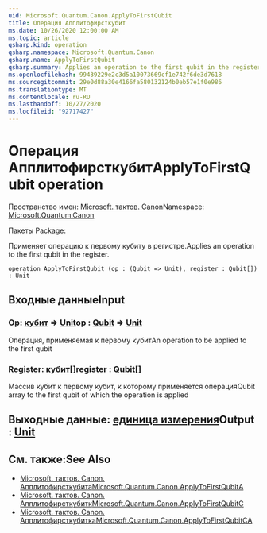 ```yaml
---
uid: Microsoft.Quantum.Canon.ApplyToFirstQubit
title: Операция Апплитофирсткубит
ms.date: 10/26/2020 12:00:00 AM
ms.topic: article
qsharp.kind: operation
qsharp.namespace: Microsoft.Quantum.Canon
qsharp.name: ApplyToFirstQubit
qsharp.summary: Applies an operation to the first qubit in the register.
ms.openlocfilehash: 99439229e2c3d5a10073669cf1e742f6de3d7618
ms.sourcegitcommit: 29e0d88a30e4166fa580132124b0eb57e1f0e986
ms.translationtype: MT
ms.contentlocale: ru-RU
ms.lasthandoff: 10/27/2020
ms.locfileid: "92717427"
---
```

# <a name="applytofirstqubit-operation"></a><span data-ttu-id="2b5f0-102">Операция Апплитофирсткубит</span><span class="sxs-lookup"><span data-stu-id="2b5f0-102">ApplyToFirstQubit operation</span></span>

<span data-ttu-id="2b5f0-103">Пространство имен: [Microsoft. тактов. Canon](xref:Microsoft.Quantum.Canon)</span><span class="sxs-lookup"><span data-stu-id="2b5f0-103">Namespace: [Microsoft.Quantum.Canon](xref:Microsoft.Quantum.Canon)</span></span>

<span data-ttu-id="2b5f0-104">Пакеты [](https://nuget.org/packages/)</span><span class="sxs-lookup"><span data-stu-id="2b5f0-104">Package: [](https://nuget.org/packages/)</span></span>


<span data-ttu-id="2b5f0-105">Применяет операцию к первому кубиту в регистре.</span><span class="sxs-lookup"><span data-stu-id="2b5f0-105">Applies an operation to the first qubit in the register.</span></span>

```qsharp
operation ApplyToFirstQubit (op : (Qubit => Unit), register : Qubit[]) : Unit
```


## <a name="input"></a><span data-ttu-id="2b5f0-106">Входные данные</span><span class="sxs-lookup"><span data-stu-id="2b5f0-106">Input</span></span>

### <a name="op--qubit--unit"></a><span data-ttu-id="2b5f0-107">Op: [кубит](xref:microsoft.quantum.lang-ref.qubit) => [Unit](xref:microsoft.quantum.lang-ref.unit)</span><span class="sxs-lookup"><span data-stu-id="2b5f0-107">op : [Qubit](xref:microsoft.quantum.lang-ref.qubit) => [Unit](xref:microsoft.quantum.lang-ref.unit)</span></span> 

<span data-ttu-id="2b5f0-108">Операция, применяемая к первому кубит</span><span class="sxs-lookup"><span data-stu-id="2b5f0-108">An operation to be applied to the first qubit</span></span>


### <a name="register--qubit"></a><span data-ttu-id="2b5f0-109">Register: [кубит](xref:microsoft.quantum.lang-ref.qubit)[]</span><span class="sxs-lookup"><span data-stu-id="2b5f0-109">register : [Qubit](xref:microsoft.quantum.lang-ref.qubit)[]</span></span>

<span data-ttu-id="2b5f0-110">Массив кубит к первому кубит, к которому применяется операция</span><span class="sxs-lookup"><span data-stu-id="2b5f0-110">Qubit array to the first qubit of which the operation is applied</span></span>



## <a name="output--unit"></a><span data-ttu-id="2b5f0-111">Выходные данные: [единица измерения](xref:microsoft.quantum.lang-ref.unit)</span><span class="sxs-lookup"><span data-stu-id="2b5f0-111">Output : [Unit](xref:microsoft.quantum.lang-ref.unit)</span></span>



## <a name="see-also"></a><span data-ttu-id="2b5f0-112">См. также:</span><span class="sxs-lookup"><span data-stu-id="2b5f0-112">See Also</span></span>

- [<span data-ttu-id="2b5f0-113">Microsoft. тактов. Canon. Апплитофирсткубита</span><span class="sxs-lookup"><span data-stu-id="2b5f0-113">Microsoft.Quantum.Canon.ApplyToFirstQubitA</span></span>](xref:Microsoft.Quantum.Canon.ApplyToFirstQubitA)
- [<span data-ttu-id="2b5f0-114">Microsoft. тактов. Canon. Апплитофирсткубитк</span><span class="sxs-lookup"><span data-stu-id="2b5f0-114">Microsoft.Quantum.Canon.ApplyToFirstQubitC</span></span>](xref:Microsoft.Quantum.Canon.ApplyToFirstQubitC)
- [<span data-ttu-id="2b5f0-115">Microsoft. тактов. Canon. Апплитофирсткубитка</span><span class="sxs-lookup"><span data-stu-id="2b5f0-115">Microsoft.Quantum.Canon.ApplyToFirstQubitCA</span></span>](xref:Microsoft.Quantum.Canon.ApplyToFirstQubitCA)